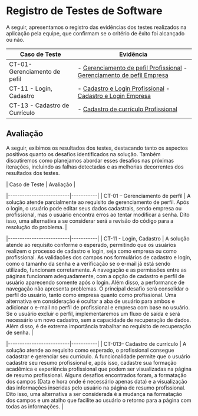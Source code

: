 # Registro de Testes de Software

A seguir, apresentamos o registro das evidências dos testes realizados na aplicação pela equipe, que confirmam se o critério de êxito foi alcançado ou não.

| Caso de Teste            | Evidência |
|--------------------------|-----------|
| CT-01- Gerenciamento de pefil | - [Gerenciamento de pefil Profissional](https://youtu.be/oZBRNcfHrPA) - [Gerenciamento de pefil Empresa](https://youtu.be/YaWCPWE-9tM) |
| CT-11 - Login, Cadastro  | - [Cadastro e Login Profissional](https://www.youtube.com/embed/8Hyh923iCoQ?si=7ELGPodV6Gs24zMi) - [Cadastro e Login Empresa](https://www.youtube.com/embed/cAc-FRB0LT8?si=pOKAe8takrv2sF1r) |
| CT-13 -  Cadastro de Currículo | - [Cadastro de currículo Profissional](https://youtu.be/ieDeD6ODWoQ)  |

## Avaliação

A seguir, exibimos os resultados dos testes, destacando tanto os aspectos positivos quanto os desafios identificados na solução. Também discutiremos como planejamos abordar esses desafios nas próximas iterações, incluindo as falhas detectadas e as melhorias decorrentes dos resultados dos testes.


| Caso de Teste            | Avaliação |

|--------------------------|-----------|
| CT-01 – Gerenciamento de perfil | A solução atende parcialmente ao requisito de gerenciamento de perfil. Após o login, o usuário pode editar seus dados cadastrais, sendo empresa ou profissional, mas o usuário encontra erros ao tentar modificar a senha. Dito isso, uma alternativa a se considerar será a revisão do código para a resolução do problema. |

|--------------------------|-----------|
| CT-11 - Login, Cadastro  | A solução atende ao requisito conforme o esperado, permitindo que os usuários realizem o processo de cadastro e login, seja como empresa ou como profissional. As validações dos campos nos formulários de cadastro e login, como o tamanho da senha e a verificação se o e-mail já está sendo utilizado, funcionam corretamente. A navegação e as permissões entre as páginas funcionam adequadamente, com a opção de cadastro e perfil de usuário aparecendo somente após o login. Além disso, a performance de navegação não apresenta problemas. O principal desafio será consolidar o perfil do usuário, tanto como empresa quanto como profissional. Uma alternativa em consideração é ocultar a aba de usuário para ambos e adicionar o e-mail no perfil de profissional e empresa com base no usuário. Se o usuário excluir o perfil, implementaremos um fluxo de saída e será necessário um novo cadastro, sem a capacidade de recuperação de dados. Além disso, é de extrema importância trabalhar no requisito de recuperação de senha. |

|--------------------------|-----------|
| CT-013– Cadastro de currículo | A solução atende ao requisito como esperado, o profissional consegue cadastrar e gerenciar seu currículo. A funcionalidade permite que o usuário cadastre seu resumo profissional e, após isso, cadastre sua formação acadêmica e experiência profissional que podem ser visualizadas na página de resumo profissional. Alguns desafios encontrados foram, a formatação dos campos (Data e hora onde é necessário apenas data) e a visualização das informações inseridas pelo usuário na página de resumo profissional. Dito isso, uma alternativa a ser considerada é a mudança na formatação dos campos e um atalho que facilite ao usuário o retorno para a página com todas as informações. |


